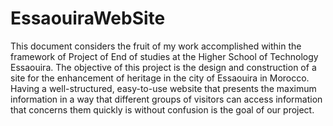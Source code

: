 # EssaouiraWebSite
This document considers the fruit of my work accomplished within the framework of Project of End of studies at the Higher School of Technology Essaouira. The objective of this project is the design and construction of a site for the enhancement of heritage in the city of Essaouira in Morocco. Having a well-structured, easy-to-use website that presents the maximum information in a way that different groups of visitors can access information that concerns them quickly is without confusion is the goal of our project.
